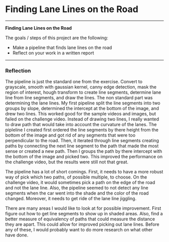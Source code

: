 # **Finding Lane Lines on the Road** 


---

**Finding Lane Lines on the Road**

The goals / steps of this project are the following:
* Make a pipeline that finds lane lines on the road
* Reflect on your work in a written report


[//]: # (Image References)

[image1]: ./examples/grayscale.jpg "Grayscale"

---

### Reflection

The pipeline is just the standard one from the exercise. Convert to grayscale, smooth with gaussian kernel, canny edge detection, mask the region of interest, hough transform to create line segments, determine lane line from line segments, and draw the lines.
The non standard part was determining the lane lines. My first pipeline split the line segments into two groups by slope, determined the intercept at the bottom of the image, and drew two lines. This worked good for the sample videos and images, but failed on the challenge video.
Instead of drawing two lines, I really wanted to draw path that would take into account the curvature of the lanes. The pipleline I created first ordered the line segments by there height from the bottom of the image and got rid of any segments that were too perpendicular to the road.
Then, it iterated through line segments creating paths by connecting the next line segment to the path that made the most sense or created a new path. Then I groups the path by there intercept with the bottom of the image and picked two. This improved the performance on the challenge video, but the results were still not that great.


The pipeline has a lot of short comings. First, it needs to have a more robust way of pick which two paths, of possible multiple, to choose. On the challenge video, it would sometimes pick a path on the edge of the road and not the lane line. 
Also, the pipeline seemed to not detect any line segments when the car went into the shade and the color of the road changed. Moreover, it needs to get ride of the lane line jiggling.

There are many areas I would like to look at for possible improvement. First figure out how to get line segments to show up in shaded areas. Also, find a better measure of equivalency of paths that could measure the distance they are apart. This could allow for improved picking out lane lines. Before any of these, I would probably want to do more research on what other have done.


